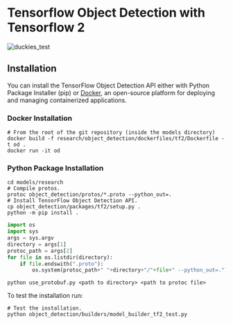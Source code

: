 # Tensorflow Object Detection with Tensorflow 2

![duckies_test](https://github.com/patilabhi20/gesture-controlled-robotic-hand-by-using-CV/assets/157373320/f9f966e4-1bd5-48cf-8f1f-4beaad4bce70)



## Installation

You can install the TensorFlow Object Detection API either with Python Package Installer (pip) or [Docker](https://www.docker.com/), an open-source platform for deploying and managing containerized applications. 



### Docker Installation

```
# From the root of the git repository (inside the models directory)
docker build -f research/object_detection/dockerfiles/tf2/Dockerfile -t od .
docker run -it od
```

### Python Package Installation

```
cd models/research
# Compile protos.
protoc object_detection/protos/*.proto --python_out=.
# Install TensorFlow Object Detection API.
cp object_detection/packages/tf2/setup.py .
python -m pip install .
```


```python
import os
import sys
args = sys.argv
directory = args[1]
protoc_path = args[2]
for file in os.listdir(directory):
    if file.endswith(".proto"):
        os.system(protoc_path+" "+directory+"/"+file+" --python_out=.")
```

```
python use_protobuf.py <path to directory> <path to protoc file>
```

To test the installation run:

```
# Test the installation.
python object_detection/builders/model_builder_tf2_test.py
```




